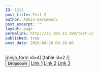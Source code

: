```yaml
---
ID: 1212
post_title: Test 2
author: Admin-Skrumworx
post_excerpt: ""
layout: page
permalink: http://35.184.23.199/test-2/
published: true
post_date: 2018-04-20 04:10:40
---
```

[ninja_form id=4]
[table id=2 /]		
  <button onclick="myFunction()">Dropdown</button>
    <a href="#">Link 1</a>
    <a href="#">Link 2</a>
    <a href="#">Link 3</a>